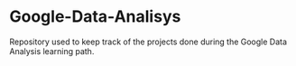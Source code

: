 # Google-Data-Analisys
Repository used to keep track of the projects done during the Google Data Analysis learning path.
